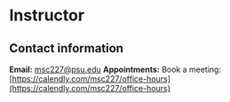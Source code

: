 # Instructor

## Contact information

**Email:** msc227@psu.edu
**Appointments:** Book a meeting: [https://calendly.com/msc227/office-hours](https://calendly.com/msc227/office-hours)

